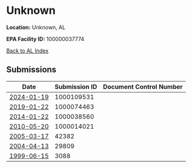 # Unknown

**Location:** Unknown, AL

**EPA Facility ID:** 100000037774

[Back to AL Index](../../index.md)

## Submissions

| Date | Submission ID | Document Control Number |
|------|--------------|-------------------------|
| [2024-01-19](submissions/1000109531.md) | 1000109531 |  |
| [2019-01-22](submissions/1000074463.md) | 1000074463 |  |
| [2014-01-22](submissions/1000038560.md) | 1000038560 |  |
| [2010-05-20](submissions/1000014021.md) | 1000014021 |  |
| [2005-03-17](submissions/42382.md) | 42382 |  |
| [2004-04-13](submissions/29809.md) | 29809 |  |
| [1999-06-15](submissions/3088.md) | 3088 |  |
